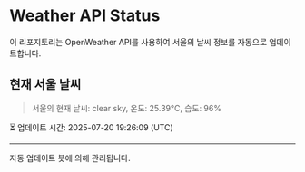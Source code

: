 
# Weather API Status

이 리포지토리는 OpenWeather API를 사용하여 서울의 날씨 정보를 자동으로 업데이트합니다.

## 현재 서울 날씨
> 서울의 현재 날씨: clear sky, 온도: 25.39°C, 습도: 96%

⏳ 업데이트 시간: 2025-07-20 19:26:09 (UTC)

---
자동 업데이트 봇에 의해 관리됩니다.

